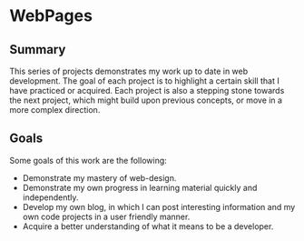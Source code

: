 # WebPages
## Summary
This series of projects demonstrates my work up to date in web development.  The goal of each project is to highlight a certain skill that I have practiced or acquired.  Each project is also a stepping stone towards the next project, which might build upon previous concepts, or move in a more complex direction. 

## Goals
Some goals of this work are the following:
- Demonstrate my mastery of web-design.
- Demonstrate my own progress in learning material quickly and independently.
- Develop my own blog, in which I can post interesting information and my own code projects in a user friendly manner.
- Acquire a better understanding of what it means to be a developer.  
